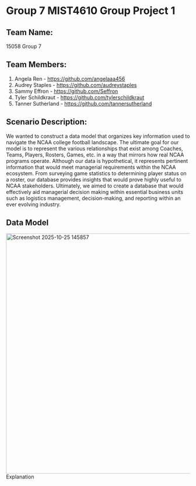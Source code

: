 # Group 7 MIST4610 Group Project 1
## Team Name:
15058 Group 7
## Team Members:
1. Angela Ren - https://github.com/angelaaa456 
2. Audrey Staples - https://github.com/audreystaples 
3. Sammy Effron - https://github.com/Seffron 
4. Tyler Schildkraut - https://github.com/tylerschildkraut 
5. Tanner Sutherland - https://github.com/tannersutherland 
## Scenario Description:
We wanted to construct a data model that organizes key information used to navigate the NCAA college football landscape. The ultimate goal for our model is to represent the various relationships that exist among Coaches, Teams, Players, Rosters, Games, etc. in a way that mirrors how real NCAA programs operate. Although our data is hypothetical, it represents pertinent information that would meet managerial requirements within the NCAA ecosystem. From surveying game statistics to determining player status on a roster, our database provides insights that would prove highly useful to NCAA stakeholders. Ultimately, we aimed to create a database that would effectively aid managerial decision making within essential business units such as logistics management, decision-making, and reporting within an ever evolving industry.
## Data Model
<img width="621" height="658" alt="Screenshot 2025-10-25 145857" src="https://github.com/user-attachments/assets/bad225f2-d484-4dff-af7a-8bdd38e3ce03" />
Explanation 

